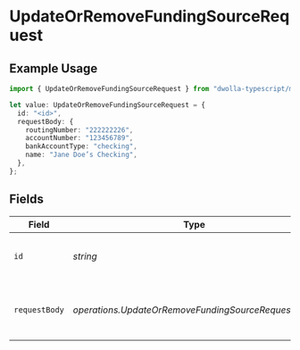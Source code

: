 # UpdateOrRemoveFundingSourceRequest

## Example Usage

```typescript
import { UpdateOrRemoveFundingSourceRequest } from "dwolla-typescript/models/operations";

let value: UpdateOrRemoveFundingSourceRequest = {
  id: "<id>",
  requestBody: {
    routingNumber: "222222226",
    accountNumber: "123456789",
    bankAccountType: "checking",
    name: "Jane Doe’s Checking",
  },
};
```

## Fields

| Field                                               | Type                                                | Required                                            | Description                                         |
| --------------------------------------------------- | --------------------------------------------------- | --------------------------------------------------- | --------------------------------------------------- |
| `id`                                                | *string*                                            | :heavy_check_mark:                                  | Funding source unique identifier                    |
| `requestBody`                                       | *operations.UpdateOrRemoveFundingSourceRequestBody* | :heavy_check_mark:                                  | Parameters to update a customer funding source      |